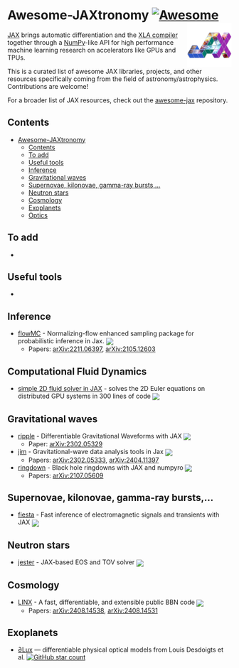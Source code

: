 <!--lint ignore double-link-->
# Awesome-JAXtronomy [![Awesome](https://awesome.re/badge.svg)](https://awesome.re)[<img src="./jaxtronomy_log.png" alt="JAXtronomy Logo" align="right" height="100">](https://github.com/JAXtronomy)

<!--lint ignore double-link-->
[JAX](https://github.com/google/jax) brings automatic differentiation and the [XLA compiler](https://www.tensorflow.org/xla) together through a [NumPy](https://numpy.org/)-like API for high performance machine learning research on accelerators like GPUs and TPUs.
<!--lint enable double-link-->

This is a curated list of awesome JAX libraries, projects, and other resources specifically coming from the field of astronomy/astrophysics. Contributions are welcome!

For a broader list of JAX resources, check out the [awesome-jax](https://github.com/n2cholas/awesome-jax) repository.

## Contents

- [Awesome-JAXtronomy ](#awesome-jaxtronomy-)
  - [Contents](#contents)
  - [To add](#to-add)
  - [Useful tools](#useful-tools)
  - [Inference](#inference)
  - [Gravitational waves](#gravitational-waves)
  - [Supernovae, kilonovae, gamma-ray bursts,...](#supernovae-kilonovae-gamma-ray-bursts)
  - [Neutron stars](#neutron-stars)
  - [Cosmology](#cosmology)
  - [Exoplanets](#exoplanets)
  - [Optics](#optics)

<a name="to-add" />

## To add

- 

<a name="useful-tools" />

## Useful tools

- 

<a name="inference" />

## Inference

- [flowMC](https://github.com/kazewong/flowMC) - Normalizing-flow enhanced sampling package for probabilistic inference in Jax. <img src="https://img.shields.io/github/stars/kazewong/flowMC?style=social" align="center">
    - Papers: [arXiv:2211.06397](https://arxiv.org/abs/2211.06397), [arXiv:2105.12603](https://arxiv.org/abs/2105.12603)

<a name="gravitational-waves" />

## Computational Fluid Dynamics

- [simple 2D fluid solver in JAX](https://github.com/pmocz/jax-euler-benchmarks) - solves the 2D Euler equations on distributed GPU systems in 300 lines of code <img src="https://img.shields.io/github/stars/pmocz/jax-euler-benchmarks?style=social" align="center">

## Gravitational waves

- [ripple](https://github.com/tedwards2412/ripple) - Differentiable Gravitational Waveforms with JAX <img src="https://img.shields.io/github/stars/tedwards2412/ripple?style=social" align="center">
    - Paper: [arXiv:2302.05329](https://arxiv.org/abs/2302.05329)
- [jim](https://github.com/kazewong/jim) - Gravitational-wave data analysis tools in Jax <img src="https://img.shields.io/github/stars/kazewong/jim?style=social" align="center">
    - Papers: [arXiv:2302.05333](https://arxiv.org/abs/2302.05333), [arXiv:2404.11397](https://arxiv.org/abs/2404.11397)
- [ringdown](https://github.com/maxisi/ringdown/tree/main) - Black hole ringdowns with JAX and numpyro <img src="https://img.shields.io/github/stars/maxisi/ringdown?style=social" align="center">
    - Papers: [arXiv:2107.05609](https://arxiv.org/abs/2107.05609)

<a name="supernovae-etc" />

## Supernovae, kilonovae, gamma-ray bursts,...

- [fiesta](https://github.com/ThibeauWouters/fiesta) - Fast inference of electromagnetic signals and transients with JAX <img src="https://img.shields.io/github/stars/ThibeauWouters/fiesta?style=social" align="center">

<a name="neutron-stars" />

## Neutron stars

- [jester](https://github.com/tsunhopang/jester) - JAX-based EOS and TOV solver <img src="https://img.shields.io/github/stars/tsunhopang/jester?style=social" align="center">

<a name="cosmology" />

## Cosmology

- [LINX](https://github.com/cgiovanetti/LINX) - A fast, differentiable, and extensible public BBN code <img src="https://img.shields.io/github/stars/cgiovanetti/LINX?style=social" align="center">
    - Papers: [arXiv:2408.14538](https://arxiv.org/abs/2408.14538), [arXiv:2408.14531](https://arxiv.org/abs/2408.14531)

<a name="exoplanets" />

## Exoplanets

<a name="optics" />

 - [∂Lux](https://louisdesdoigts.github.io/dLux/) — differentiable physical optical models from Louis Desdoigts et al. [![GitHub star count](https://img.shields.io/github/stars/louisDesdoigts/dlux?style=social)](https://github.com/louisDesdoigts/dlux)
